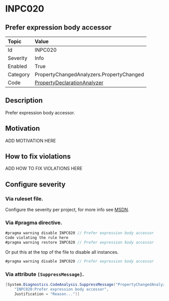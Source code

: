 # INPC020
## Prefer expression body accessor

| Topic    | Value
| :--      | :--
| Id       | INPC020
| Severity | Info
| Enabled  | True
| Category | PropertyChangedAnalyzers.PropertyChanged
| Code     | [PropertyDeclarationAnalyzer](https://github.com/DotNetAnalyzers/PropertyChangedAnalyzers/blob/master/PropertyChangedAnalyzers/Analyzers/PropertyDeclarationAnalyzer.cs)

## Description

Prefer expression body accessor.

## Motivation

ADD MOTIVATION HERE

## How to fix violations

ADD HOW TO FIX VIOLATIONS HERE

<!-- start generated config severity -->
## Configure severity

### Via ruleset file.

Configure the severity per project, for more info see [MSDN](https://msdn.microsoft.com/en-us/library/dd264949.aspx).

### Via #pragma directive.
```C#
#pragma warning disable INPC020 // Prefer expression body accessor
Code violating the rule here
#pragma warning restore INPC020 // Prefer expression body accessor
```

Or put this at the top of the file to disable all instances.
```C#
#pragma warning disable INPC020 // Prefer expression body accessor
```

### Via attribute `[SuppressMessage]`.

```C#
[System.Diagnostics.CodeAnalysis.SuppressMessage("PropertyChangedAnalyzers.PropertyChanged", 
    "INPC020:Prefer expression body accessor", 
    Justification = "Reason...")]
```
<!-- end generated config severity -->